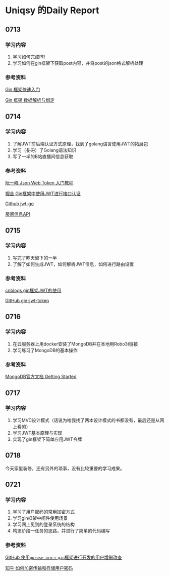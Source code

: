 # Uniqsy 的Daily Report

## 0713

### 学习内容

1. 学习如何完成PR
2. 学习如何在gin框架下获取post内容，并将post的json格式解析处理

### 参考资料

[Gin 框架快速入门](https://learnku.com/docs/gin-gonic/2019/quickstart/6151)

[Gin 框架 数据解析与绑定]([http://www.topgoer.com/gin%E6%A1%86%E6%9E%B6/](http://www.topgoer.com/gin框架/))

## 0714

### 学习内容

1. 了解JWT前后端认证方式原理，找到了golang语言使用JWT的拓展包
2. 学习（~~复习~~）了Golang语法知识
3. 写了一半的B站直播间信息获取

### 参考资料

[阮一峰 Json Web Token 入门教程](https://www.ruanyifeng.com/blog/2018/07/json_web_token-tutorial.html)

[掘金 Gin框架中使用JWT进行接口认证](https://juejin.im/post/5e6e0176f265da57187c66ed)

[Github jwt-go](https://github.com/dgrijalva/jwt-go)

[房间信息API](https://github.com/lovelyyoshino/Bilibili-Live-API/blob/master/API.Room_master.md)

## 0715

### 学习内容

1. 写完了昨天留下的一半
2. 了解了如何生成JWT，如何解析JWT信息，如何进行路由设置

### 参考资料

[cnblogs gin框架JWT的使用](https://www.cnblogs.com/jiujuan/p/11403066.html)

[GitHub gin-jwt-token](https://github.com/BGBiao/gin-jwt-token)

## 0716

### 学习内容

1. 在云服务器上用docker安装了MongoDB并在本地用Robo3t链接
2. 学习练习了MongoDB的基本操作

### 参考资料

[MongoDB官方文档 Getting Started](https://docs.mongodb.com/manual/tutorial/getting-started/)

## 0717

### 学习内容

1. 学习MVC设计模式（话说为啥我找了两本设计模式的书都没有，最后还是从网上看的）
2. 学习JWT基本原理与实现
3. 实现了gin框架下简单应用JWT令牌

## 0718

今天家里装修，还有另外的琐事，没有比较重要的学习成果。

## 0721

### 学习内容

1. 学习了用户密码的常用加密方式
2. 学习gin框架中间件使用场景
3. 学习网上见到的登录系统的结构
4. 构思阶段一任务的思路，并进行了简单的代码编写

### 参考资料

[GitHub 使用`gorose orm` + `gin`框架进行开发的用户增删改查](https://github.com/gohouse/goroseGin)

[知乎 如何加密传输和存储用户密码](https://zhuanlan.zhihu.com/p/36603247)